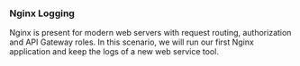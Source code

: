 ### Nginx Logging  
  
Nginx is present for modern web servers with request routing, authorization and API Gateway roles. In this scenario, we will run our first Nginx application and keep the logs of a new web service tool.